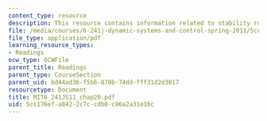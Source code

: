 ```yaml
---
content_type: resource
description: This resource contains information related to stability robustness.
file: /media/courses/6-241j-dynamic-systems-and-control-spring-2011/5cc176efa8422c7ccdb0c96a2a31e1bc_MIT6_241JS11_chap20.pdf
file_type: application/pdf
learning_resource_types:
- Readings
ocw_type: OCWFile
parent_title: Readings
parent_type: CourseSection
parent_uid: bd44ad36-f5b6-870b-74dd-fff31d2d3017
resourcetype: Document
title: MIT6_241JS11_chap20.pdf
uid: 5cc176ef-a842-2c7c-cdb0-c96a2a31e1bc
---
```

